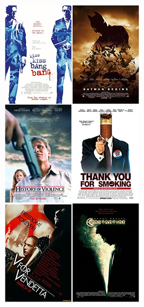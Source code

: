  [![Kiss Kiss Bang Bang](../images/Kiss_Kiss_Bang_Bang_2005.jpg)](http://www.imdb.com/title/tt0373469) [![Batman Begins](../images/Batman_Begins_2005.jpg)](http://www.imdb.com/title/tt0372784) [![A History of Violence](../images/A_History_of_Violence_2005.jpg)](http://www.imdb.com/title/tt0399146) [![Thank You for Smoking](../images/Thank_You_for_Smoking_2005.jpg)](http://www.imdb.com/title/tt0427944) [![V for Vendetta](../images/V_for_Vendetta_2005.jpg)](http://www.imdb.com/title/tt0434409) [![Constantine](../images/Constantine_2005.jpg)](http://www.imdb.com/title/tt0360486)